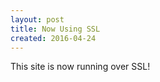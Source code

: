 ```yaml
---
layout: post
title: Now Using SSL
created: 2016-04-24
---
```

This site is now running over SSL!